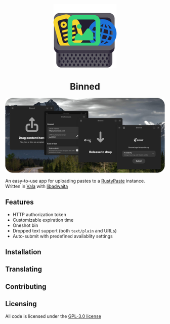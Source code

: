 <div align="center">
    <picture>
        <img
        alt="Binned's logo"
        src="media/logo.svg"
        width="200px"
        >
    </picture>
    <h1 style="text-align: center;">Binned</h1>
</div>

<picture>
    <img
    alt="Screenshot of different views of the app"
    src="media/screenshot.png"
    margin-bottom="10px"
    >
</picture>

An easy-to-use app for uploading pastes to a [RustyPaste](https://github.com/orhun/rustypaste) instance. \
Written in [Vala](https://vala.dev/) with [libadwaita](https://gnome.pages.gitlab.gnome.org/libadwaita/)

## Features
- HTTP authorization token
- Customizable expiration time
- Oneshot bin
- Dropped text support (both `text/plain` and URLs)
- Auto-submit with predefined availablity settings 

## Installation
## Translating
## Contributing
## Licensing
All code is licensed under the [GPL-3.0 license](https://github.com/Zateros/Binned/blob/main/COPYING)